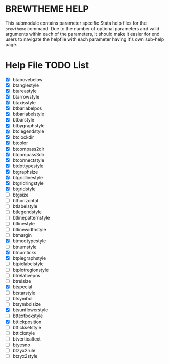 # BREWTHEME HELP
This submodule contains parameter specific Stata help files for the `brewtheme` command.  Due to the number of optional parameters and valid arguments within each of the parameters, it should make it easier for end users to navigate the helpfile with each parameter having it's own sub-help page.  

# Help File TODO List
- [x] btabovebelow  
- [x] btanglestyle  
- [x] btareastyle  
- [x] btarrowstyle  
- [x] btaxisstyle  
- [x] btbarlabelpos  
- [x] btbarlabelstyle  
- [x] btbarstyle  
- [x] btbygraphstyle  
- [x] btclegendstyle  
- [x] btclockdir  
- [x] btcolor  
- [x] btcompass2dir  
- [x] btcompass3dir  
- [x] btconnectstyle  
- [x] btdottypestyle  
- [x] btgraphsize  
- [x] btgridlinestyle  
- [x] btgridringstyle  
- [x] btgridstyle  
- [ ] btgsize  
- [ ] bthorizontal  
- [ ] btlabelstyle  
- [ ] btlegendstyle  
- [ ] btlinepatternstyle  
- [ ] btlinestyle  
- [ ] btlinewidthstyle  
- [ ] btmargin  
- [x] btmedtypestyle  
- [ ] btnumstyle  
- [x] btnumticks  
- [x] btpiegraphstyle  
- [ ] btpielabelstyle  
- [ ] btplotregionstyle  
- [ ] btrelativepos  
- [ ] btrelsize  
- [x] btspecial  
- [ ] btstarstyle  
- [ ] btsymbol  
- [ ] btsymbolsize  
- [x] btsunflowerstyle  
- [ ] bttextboxstyle  
- [x] bttickposition  
- [ ] btticksetstyle  
- [ ] bttickstyle  
- [ ] btverticaltext  
- [ ] btyesno  
- [ ] btzyx2rule  
- [ ] btzyx2style  
